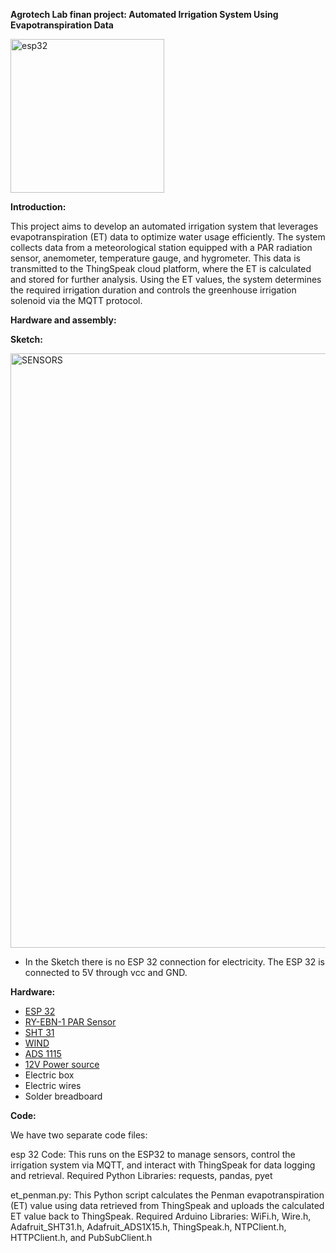 **Agrotech Lab finan project: Automated Irrigation System Using Evapotranspiration Data**

<img width="246" alt="esp32" src="https://github.com/user-attachments/assets/5f7b359c-5499-44b1-b602-41057d490905" />



**Introduction:**

This project aims to develop an automated irrigation system that leverages evapotranspiration (ET) data to optimize water usage efficiently.
The system collects data from a meteorological station equipped with a PAR radiation sensor, anemometer, temperature gauge, and hygrometer. 
This data is transmitted to the ThingSpeak cloud platform, where the ET is calculated and stored for further analysis.
Using the ET values, the system determines the required irrigation duration and controls the greenhouse irrigation solenoid via the MQTT protocol.

**Hardware and assembly:**

**Sketch:** 

<img width="951" alt="SENSORS" src="https://github.com/user-attachments/assets/5455995b-8eac-4985-8a76-5bf714dd532c" />

* In the Sketch there is no ESP 32 connection for electricity. The ESP 32 is connected to 5V through vcc and GND.



**Hardware:**
* [ESP 32](https://www.espressif.com/en/products/socs/esp32)
* [RY-EBN-1 PAR Sensor](https://www.compactweathersensor.com/solar-radiation-sensors/ry-ebn-1-par-sensor.html)
*  [SHT 31](https://wiki.dfrobot.com/SHT31_Temperature_Humidity_Sensor_Weatherproof_SKU_SEN0385)
*  [WIND]()
* [ADS 1115 ](https://www.adafruit.com/product/1083)
*  [12V Power source](https://www.iec.co.il/home)
* Electric box
* Electric wires
* Solder breadboard



**Code:**

We have two separate code files:

esp 32 Code: This runs on the ESP32 to manage sensors, control the irrigation system via MQTT, and interact with ThingSpeak for data logging and retrieval.
Required Python Libraries: requests, pandas, pyet 

et_penman.py: This Python script calculates the Penman evapotranspiration (ET) value using data retrieved from ThingSpeak and uploads the calculated ET value back to ThingSpeak.
Required Arduino Libraries: WiFi.h, Wire.h, Adafruit_SHT31.h, Adafruit_ADS1X15.h, ThingSpeak.h, NTPClient.h, HTTPClient.h, and PubSubClient.h


  
